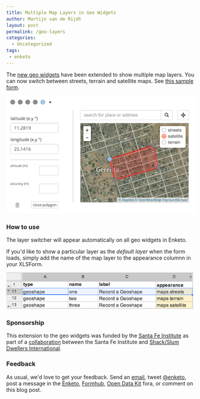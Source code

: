 ```yaml
---
title: Multiple Map Layers in Geo Widgets
author: Martijn van de Rijdt
layout: post
permalink: /geo-layers
categories:
  - Uncategorized
tags:
 - enketo
---
```


The [new geo widgets](/geo) have been extended to show multiple map layers. You can now switch between streets, terrain and satellite maps. See [this sample form](https://geo.enketo.org/webform).

[![Screenshot of Geo Widgets Sample Form](../files/2014/07/geo-widget-layers.png "Screenshot of Geo Widgets layercontrol")](https://geo.enketo.org/webform)

### How to use

The layer switcher will appear automatically on all geo widgets in Enketo. 

If you'd like to show a particular layer as the _default layer_ when the form loads, simply add the name of the map layer to the appearance columnn in your XLSForm. 

![Screenshot of Geo Widgets XLS Form that loads a default map layer](../files/2014/07/geo-widget-layers-xlsform.png "Screenshot of Geo Widgets XLS Form that loads a default map layer")

### Sponsorship

This extension to the geo widgets was funded by the [Santa Fe Institute](http://www.santafe.edu) as part of a [collaboration](http://www.santafe.edu/news/item/gates-slums-announce/) between the Santa Fe Institute and [Shack/Slum Dwellers International](http://www.sdinet.org/). 

### Feedback

As usual, we'd love to get your feedback. Send an [email](mailto:support@enketo.org), tweet [@enketo](https://twitter.com/enketo), post a message in the [Enketo](https://groups.google.com/forum/#!forum/enketo-users), [Formhub](https://groups.google.com/forum/#!forum/formhub-users), [Open Data Kit](https://groups.google.com/forum/#!forum/opendatakit) fora, or comment on this blog post.
